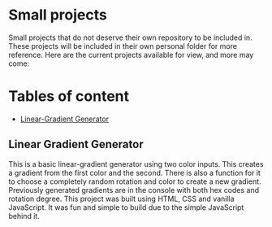 # Small projects
Small projects that do not deserve their own repository to be included in. These projects will be included in their own personal folder for more reference.
Here are the current projects available for view, and more may come: 

# Tables of content 
* [Linear-Gradient Generator](#linear-gradient-generator)

## Linear Gradient Generator
This is a basic linear-gradient generator using two color inputs. This creates a gradient from the first color and the second. There is also a function for it to choose 
a completely random rotation and color to create a new gradient. Previously generated gradients are in the console with both hex codes and rotation degree. This project 
was built using HTML, CSS and vanilla JavaScript. It was fun and simple to build due to the simple JavaScript behind it.
